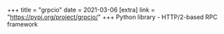 +++
title = "grpcio"
date = 2021-03-06
[extra]
link = "https://pypi.org/project/grpcio/"
+++
Python library - HTTP/2-based RPC framework

